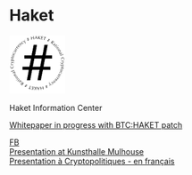 # Haket
<img src="haket_logo.png" alt="HAKET" width="100"/>

Haket Information Center

[Whitepaper in progress with BTC:HAKET patch](https://pad.riseup.net/p/r.2194016c0fe88594ba97212fe091ec10)

[FB](https://web.facebook.com/pg/HaketRC/about/)  
[Presentation at Kunsthalle Mulhouse](http://kunsthallemulhouse.com/oeuvres/haket-rational-cryptocurrency/algotaylorism14/)  
[Presentation à Cryptopolitiques - en français](https://www.youtube.com/watch?v=Q6VI6_KtIqc)  

